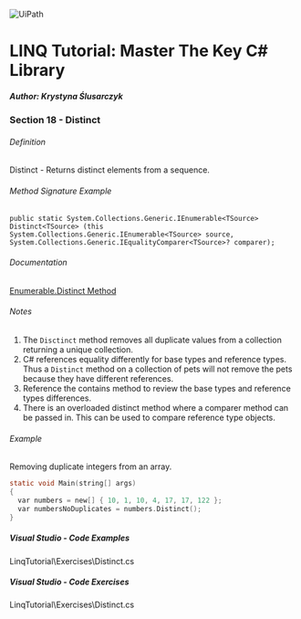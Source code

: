 ![UiPath](https://shonharsh.github.io/curriculum-vitae/Images/GitHub-Banner-CSharp-02.png)

# LINQ Tutorial: Master The Key C# Library

##### Author: Krystyna Ślusarczyk

### Section 18 - Distinct

###### Definition
Distinct - Returns distinct elements from a sequence.

###### Method Signature Example
`public static System.Collections.Generic.IEnumerable<TSource> Distinct<TSource> (this System.Collections.Generic.IEnumerable<TSource> source, System.Collections.Generic.IEqualityComparer<TSource>? comparer);`

###### Documentation
[Enumerable.Distinct Method](https://learn.microsoft.com/en-us/dotnet/api/system.linq.enumerable.distinct)

###### Notes
1. The `Disctinct` method removes all duplicate values from a collection returning a unique collection.
2. C# references equality differently for base types and reference types.  Thus a `Distinct` method on a collection of pets will not remove the pets because they have different references.
3. Reference the contains method to review the  base types and reference types differences.
4. There is an overloaded distinct method where a comparer method can be passed in.  This can be used to compare reference type objects.

###### Example
Removing duplicate integers from an array.

```c
static void Main(string[] args)
{
  var numbers = new[] { 10, 1, 10, 4, 17, 17, 122 };
  var numbersNoDuplicates = numbers.Distinct();
}
```

##### Visual Studio - Code Examples

LinqTutorial\Exercises\Distinct.cs

##### Visual Studio - Code Exercises

LinqTutorial\Exercises\Distinct.cs
